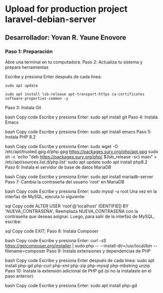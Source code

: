 <h1>Upload for production project laravel-debian-server</h1>
<h2> <span>Desarrollador: Yovan R. Yaune Enovore</span></h2>

<h3>Paso 1: Preparación</h3>

Abre una terminal en tu computadora.
Paso 2: Actualiza tu sistema y prepara herramientas

Escribe y presiona Enter después de cada línea:
<pre><code>sudo apt update</code></pre>
<pre><code>sudo apt install lsb-release apt-transport-https ca-certificates software-properties-common -y</code></pre>

Paso 3: Instala Git

bash
Copy code
Escribe y presiona Enter:
sudo apt install git
Paso 4: Instala Emacs

bash
Copy code
Escribe y presiona Enter:
sudo apt install emacs
Paso 5: Instala PHP 8.2

bash
Copy code
Escribe y presiona Enter:
sudo wget -O /etc/apt/trusted.gpg.d/php.gpg https://packages.sury.org/php/apt.gpg 
sudo sh -c 'echo "deb https://packages.sury.org/php/ $(lsb_release -sc) main" > /etc/apt/sources.list.d/php.list'
sudo apt update
sudo apt install php8.2
Paso 6: Instala el servidor de base de datos MariaDB

bash
Copy code
Escribe y presiona Enter:
sudo apt install mariadb-server
Paso 7: Cambia la contraseña del usuario 'root' en MariaDB

bash
Copy code
Escribe y presiona Enter:
sudo mysql -u root
Una vez en la interfaz de MySQL, ejecuta lo siguiente:

sql
Copy code
ALTER USER 'root'@'localhost' IDENTIFIED BY 'NUEVA_CONTRASEÑA';
Reemplaza NUEVA_CONTRASEÑA con la contraseña que deseas asignar. Luego, para salir de la interfaz de MySQL, escribe:

sql
Copy code
EXIT;
Paso 8: Instala Composer

bash
Copy code
Escribe y presiona Enter:
curl -sS https://getcomposer.org/installer | sudo php -- --install-dir=/usr/local/bin --filename=composer
Paso 9: Instala extensiones y dependencias de PHP

bash
Copy code
Escribe y presiona Enter después de cada línea:
sudo apt install php-gd php-curl php-xml php-zip php-mysql php-mbstring unzip
Paso 10: Instala la extensión adicional de PHP gd (si no la instalaste en el paso anterior)

bash
Copy code
Escribe y presiona Enter:
sudo apt install php-gd
